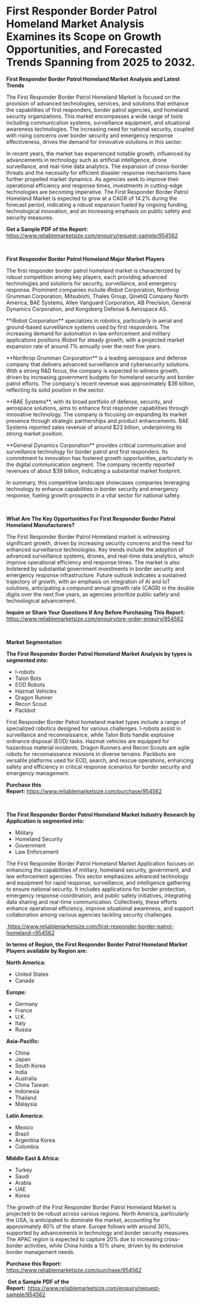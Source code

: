 <p><h1>First Responder Border Patrol Homeland Market Analysis Examines its Scope on Growth Opportunities, and Forecasted Trends Spanning from 2025 to 2032.</h1></p><p><strong>First Responder Border Patrol Homeland Market Analysis and Latest Trends</strong></p>
<p><p>The First Responder Border Patrol Homeland Market is focused on the provision of advanced technologies, services, and solutions that enhance the capabilities of first responders, border patrol agencies, and homeland security organizations. This market encompasses a wide range of tools including communication systems, surveillance equipment, and situational awareness technologies. The increasing need for national security, coupled with rising concerns over border security and emergency response effectiveness, drives the demand for innovative solutions in this sector.</p><p>In recent years, the market has experienced notable growth, influenced by advancements in technology such as artificial intelligence, drone surveillance, and real-time data analytics. The expansion of cross-border threats and the necessity for efficient disaster response mechanisms have further propelled market dynamics. As agencies seek to improve their operational efficiency and response times, investments in cutting-edge technologies are becoming imperative. The First Responder Border Patrol Homeland Market is expected to grow at a CAGR of 14.2% during the forecast period, indicating a robust expansion fueled by ongoing funding, technological innovation, and an increasing emphasis on public safety and security measures.</p></p>
<p><strong>Get a Sample PDF of the Report:&nbsp;</strong> <a href="https://www.reliablemarketsize.com/enquiry/request-sample/954562?utm_campaign=973&utm_medium=2&utm_source=Github&utm_content=ia&utm_term=18042025&utm_id=first-responder-border-patrol-homeland">https://www.reliablemarketsize.com/enquiry/request-sample/954562</a></p>
<p>&nbsp;</p>
<p><strong>First Responder Border Patrol Homeland Major Market Players</strong></p>
<p><p>The first responder border patrol homeland market is characterized by robust competition among key players, each providing advanced technologies and solutions for security, surveillance, and emergency response. Prominent companies include iRobot Corporation, Northrop Grumman Corporation, Mitsubishi, Thales Group, QinetiQ Company North America, BAE Systems, Allen Vanguard Corporation, AB Precision, General Dynamics Corporation, and Kongsberg Defense & Aerospace AS.</p><p>**iRobot Corporation** specializes in robotics, particularly in aerial and ground-based surveillance systems used by first responders. The increasing demand for automation in law enforcement and military applications positions iRobot for steady growth, with a projected market expansion rate of around 7% annually over the next five years.</p><p>**Northrop Grumman Corporation** is a leading aerospace and defense company that delivers advanced surveillance and cybersecurity solutions. With a strong R&D focus, the company is expected to witness growth, driven by increasing government budgets for homeland security and border patrol efforts. The company's recent revenue was approximately $36 billion, reflecting its solid position in the sector.</p><p>**BAE Systems**, with its broad portfolio of defense, security, and aerospace solutions, aims to enhance first responder capabilities through innovative technology. The company is focusing on expanding its market presence through strategic partnerships and product enhancements. BAE Systems reported sales revenue of around $23 billion, underpinning its strong market position.</p><p>**General Dynamics Corporation** provides critical communication and surveillance technology for border patrol and first responders. Its commitment to innovation has fostered growth opportunities, particularly in the digital communication segment. The company recently reported revenues of about $39 billion, indicating a substantial market footprint.</p><p>In summary, this competitive landscape showcases companies leveraging technology to enhance capabilities in border security and emergency response, fueling growth prospects in a vital sector for national safety.</p></p>
<p>&nbsp;</p>
<p><strong>What Are The Key Opportunities For First Responder Border Patrol Homeland Manufacturers?</strong></p>
<p><p>The First Responder Border Patrol Homeland market is witnessing significant growth, driven by increasing security concerns and the need for enhanced surveillance technologies. Key trends include the adoption of advanced surveillance systems, drones, and real-time data analytics, which improve operational efficiency and response times. The market is also bolstered by substantial government investments in border security and emergency response infrastructure. Future outlook indicates a sustained trajectory of growth, with an emphasis on integration of AI and IoT solutions, anticipating a compound annual growth rate (CAGR) in the double digits over the next five years, as agencies prioritize public safety and technological advancement.</p></p>
<p><strong>Inquire or Share Your Questions If Any Before Purchasing This Report:</strong> <a href="https://www.reliablemarketsize.com/enquiry/pre-order-enquiry/954562?utm_campaign=973&utm_medium=2&utm_source=Github&utm_content=ia&utm_term=18042025&utm_id=first-responder-border-patrol-homeland">https://www.reliablemarketsize.com/enquiry/pre-order-enquiry/954562</a></p>
<p>&nbsp;</p>
<p><strong>Market Segmentation</strong></p>
<p><strong>The First Responder Border Patrol Homeland Market Analysis by types is segmented into:</strong></p>
<p><ul><li>I-robots</li><li>Talon Bots</li><li>EOD Robots</li><li>Hazmat Vehicles</li><li>Dragon Runner</li><li>Recon Scout</li><li>Packbot</li></ul></p>
<p><p>First Responder Border Patrol homeland market types include a range of specialized robotics designed for various challenges. I-robots assist in surveillance and reconnaissance, while Talon Bots handle explosive ordnance disposal (EOD) tasks. Hazmat vehicles are equipped for hazardous material incidents. Dragon Runners and Recon Scouts are agile robots for reconnaissance missions in diverse terrains. Packbots are versatile platforms used for EOD, search, and rescue operations, enhancing safety and efficiency in critical response scenarios for border security and emergency management.</p></p>
<p><strong>Purchase this Report:&nbsp;</strong><a href="https://www.reliablemarketsize.com/purchase/954562?utm_campaign=973&utm_medium=2&utm_source=Github&utm_content=ia&utm_term=18042025&utm_id=first-responder-border-patrol-homeland">https://www.reliablemarketsize.com/purchase/954562</a></p>
<p>&nbsp;</p>
<p><strong>The First Responder Border Patrol Homeland Market Industry Research by Application is segmented into:</strong></p>
<p><ul><li>Military</li><li>Homeland Security</li><li>Government</li><li>Law Enforcement</li></ul></p>
<p><p>The First Responder Border Patrol Homeland Market Application focuses on enhancing the capabilities of military, homeland security, government, and law enforcement agencies. This sector emphasizes advanced technology and equipment for rapid response, surveillance, and intelligence gathering to ensure national security. It includes applications for border protection, emergency response coordination, and public safety initiatives, integrating data sharing and real-time communication. Collectively, these efforts enhance operational efficiency, improve situational awareness, and support collaboration among various agencies tackling security challenges.</p></p>
<p><a href="https://www.reliablemarketsize.com/first-responder-border-patrol-homeland-r954562?utm_campaign=973&utm_medium=2&utm_source=Github&utm_content=ia&utm_term=18042025&utm_id=first-responder-border-patrol-homeland">&nbsp;https://www.reliablemarketsize.com/first-responder-border-patrol-homeland-r954562</a></p>
<p><strong>In terms of Region, the First Responder Border Patrol Homeland Market Players available by Region are:</strong></p>
<p>
    <p> <strong> North America: </strong>
        <ul>
            <li>United States</li>
            <li>Canada</li>
        </ul>
        </p> 
    <p> <strong> Europe: </strong>
        <ul>
            <li>Germany</li>
            <li>France</li>
            <li>U.K.</li>
            <li>Italy</li>
            <li>Russia</li>
        </ul>
        </p> 
    <p> <strong> Asia-Pacific: </strong>
        <ul>
            <li>China</li>
            <li>Japan</li>
            <li>South Korea</li>
            <li>India</li>
            <li>Australia</li>
            <li>China Taiwan</li>
            <li>Indonesia</li>
            <li>Thailand</li>
            <li>Malaysia</li>
        </ul>
        </p> 
    <p> <strong> Latin America: </strong>
        <ul>
            <li>Mexico</li>
            <li>Brazil</li>
            <li>Argentina Korea</li>
            <li>Colombia</li>
        </ul>
        </p> 
    <p> <strong> Middle East & Africa: </strong>
        <ul>
            <li>Turkey</li>
            <li>Saudi</li>
            <li>Arabia</li>
            <li>UAE</li>
            <li>Korea</li>
        </ul>
    </p>
    </p>
<p><p>The growth of the First Responder Border Patrol Homeland Market is projected to be robust across various regions. North America, particularly the USA, is anticipated to dominate the market, accounting for approximately 40% of the share. Europe follows with around 30%, supported by advancements in technology and border security measures. The APAC region is expected to capture 20% due to increasing cross-border activities, while China holds a 10% share, driven by its extensive border management needs.</p></p>
<p><strong>Purchase this Report: </strong><a href="https://www.reliablemarketsize.com/purchase/954562?utm_campaign=973&utm_medium=2&utm_source=Github&utm_content=ia&utm_term=18042025&utm_id=first-responder-border-patrol-homeland">https://www.reliablemarketsize.com/purchase/954562</a></p>
<p>&nbsp;<strong>Get a Sample PDF of the Report:&nbsp;&nbsp;</strong><a href="https://www.reliablemarketsize.com/enquiry/request-sample/954562?utm_campaign=973&utm_medium=2&utm_source=Github&utm_content=ia&utm_term=18042025&utm_id=first-responder-border-patrol-homeland">https://www.reliablemarketsize.com/enquiry/request-sample/954562</a></p>
<p><strong></strong></p>
<p><p></p><p></p><p></p></p>